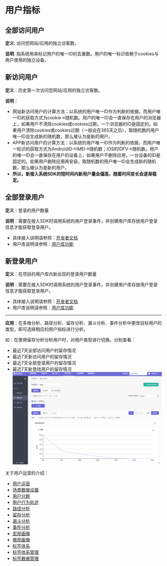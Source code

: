 # 用户指标
## 全部访问用户
**定义**: 访问您网站/应用的独立访客数。

**说明**: 指系统用来标记用户的唯一ID的去重数。用户的唯一标识依赖于cookies与用户使用的独立设备。

## 新访问用户
**定义**：历史第一次访问您网站/应用的独立访客数。

**说明**：
* 网站新访问用户的计算方法：以系统的用户唯一ID作为判断的依据，而用户唯一ID的获取方式为cookie->随机数。用户的唯一ID会一直保存在用户的浏览器上，如果用户不清除cookies或cookies过期，一个浏览器的ID是固定的。如果用户清除cookies或cookies过期（一般会在365天之后），取随机数的用户唯一ID会生成新的随机数，那么被认为是新的用户。
* APP新访问用户的计算方法：以系统的用户唯一ID作为判断的依据，而用户唯一标识的获取方式为AndroidID->IMEI->随机数；iOS的IDFV->随机数。用户的唯一ID会一直保存在用户的设备上，如果用户不删除应用，一台设备的ID是固定的。如果用户删除应用再安装，取随机数的用户唯一ID会生成新的随机数，那么被认为是新的用户。
* **所以，新接入系统SDK的短时间内新用户量会偏高，随着时间变长会逐渐稳定。**

## 全部登录用户
**定义**：登录的用户数量

**说明**：需要在接入SDK时调用系统的用户登录事件，并创建用户库存放用户登录信息才能获取登录用户。

* 具体接入说明请参照：[开发者文档](/developer/web/developer-docs-web.md)
* 用户库说明请参照：[用户库功能](/project-management.md#user-library)

## 新登录用户
**定义**：在项目的用户库内新出现的登录用户数量

**说明**：需要在接入SDK时调用系统的用户登录事件，并创建用户库存放用户登录信息才能获取登录用户。

* 具体接入说明请参照：[开发者文档](/developer/web/developer-docs-web.md)
* 用户库说明请参照：[用户库功能](/project-management.md#user-library)

***
**应用**：在多维分析、路径分析、留存分析、漏斗分析、事件分析中更改目标用户的类型，即可选择相应的用户指标进行分析。

如：在使用留存分析分析用户时，对用户类型进行切换。分别查看：
* 最近7天全部访问用户的留存情况
* 最近7天新访问用户的留存情况
* 最近7天全部登录用户的留存情况
* 最近7天新登陆用户的留存情况
![](/assets/user/user-7.gif)


关于用户运营的介绍：
  * [用户运营](user-operation.md)
  * [场景数据设置](user-operation.md#scene-setting)
  * [用户分群](user-segmentation.md)
  * [用户行为轨迹](user-segmentation.md#behavior-trace)
  * [路径分析](path-analytics.md)
  * [留存分析](retation-analytics.md)
  * [漏斗分析](funnel-analytics.md)
  * [事件分析](event-analytics.md)
  * [宏观画像](macro-portrait.md)
  * [微观画像](micro-portrait.md)
  * [标签体系](tag-system.md)      
  * [标签体系管理](tag-system-manager.md)  
  * [标签数据管理](tag-data-manager.md)    